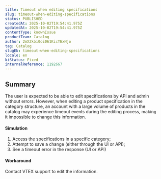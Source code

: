 ```yaml
---
title: Timeout when editing specifications
slug: timeout-when-editing-specifications
status: PUBLISHED
createdAt: 2025-10-02T19:54:41.975Z
updatedAt: 2025-10-02T19:54:41.975Z
contentType: knownIssue
productTeam: Catalog
author: 2mXZkbi0oi061KicTExNjo
tag: Catalog
slugEN: timeout-when-editing-specifications
locale: en
kiStatus: Fixed
internalReference: 1192667
---
```


## Summary


The user is expected to be able to edit specifications by API and admin without errors. However, when editing a product specification in the category structure, an account with a large volume of products in the catalog may experience timeout events during the editing process, making it impossible to change this information.


#### Simulation



1. Access the specifications in a specific category;
2. Attempt to save a change (either through the UI or API);
3. See a timeout error in the response (UI or API)


#### Workaround


Contact VTEX support to edit the information.



